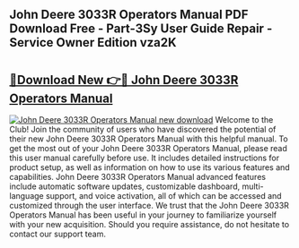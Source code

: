 ## John Deere 3033R Operators Manual PDF Download Free - Part-3Sy User Guide Repair - Service Owner Edition vza2K

# <h2><a href="http://bc92275.oget.top/?id=John+Deere+3033R+Operators+Manual">🔗Download New 👉🔴 John Deere 3033R Operators Manual</a></h2>

[![John Deere 3033R Operators Manual new download](https://i.imgur.com/5g1atiW.png)](http://bc92275.oget.top/?id=John+Deere+3033R+Operators+Manual)
Welcome to the Club! Join the community of users who have discovered the potential of their new John Deere 3033R Operators Manual with this helpful manual. To get the most out of your John Deere 3033R Operators Manual, please read this user manual carefully before use. It includes detailed instructions for product setup, as well as information on how to use its various features and capabilities. John Deere 3033R Operators Manual advanced features include automatic software updates, customizable dashboard, multi-language support, and voice activation, all of which can be accessed and customized through the user interface. We trust that the John Deere 3033R Operators Manual has been useful in your journey to familiarize yourself with your new acquisition. Should you require assistance, do not hesitate to contact our support team.
